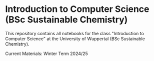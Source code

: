 # Introduction to Computer Science (BSc Sustainable Chemistry)
This repository contains all notebooks for the class "Introduction to Computer Science" at the University of Wuppertal (BSc Sustainable Chemistry). 

Current Materials: Winter Term 2024/25

